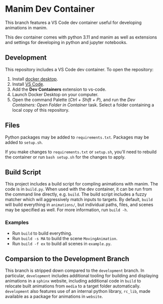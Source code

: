 # Manim Dev Container
This branch features a VS Code dev container useful for developing animations in manim.

This dev container comes with python 3.11 and manim as well as extensions and settings for developing
in python and jupyter notebooks.

## Development
This repository includes a VS Code dev container. To open the repository:
1. Install [docker desktop](https://www.docker.com/products/docker-desktop/).
2. Install [VS Code](https://code.visualstudio.com/download).
3. Add the **Dev Containers** extension to vs-code.
4. Launch Docker Desktop on your computer.
5. Open the command Palette (*Ctrl + Shift + P*), and run the *Dev Containers: Open Folder in Container* task. Select a folder containing a local copy of this repository.

## Files
Python packages may be added to `requirements.txt`. Packages may be added to `setup.sh`.

If you make changes to `requirements.txt` or `setup.sh`, you'll need to rebuild the container or run `bash setup.sh` for the changes to apply.

## Build Script
This project includes a build script for compling animations with manim. The code is in `build.py`.
When used with the dev container, it can be run from the command line directly, e.g. `build`.
The build script includes a fuzzy matcher which will aggressively match inputs to targets. By default, `build` will build everything in `animations/`,
but individual paths, files, and scenes may be specified as well. For more information, run `build -h`.

### Examples
* Run `build` to build everything.
* Run `build -s MA` to build the scene `MovingAnimation`.
* Run `build -f ex` to build all scenes in `example.py`.

## Comparsion to the Development Branch
This branch is stripped down compared to the `development` branch. 
In particular, `development` includes additional tooling for building and displaying animations in a `sphinx` website, including
additional code in `build` to relocate built animations from `media` to a target folder automatically. `development` also features
use of an internal python library, `rc_lib`, made available as a package for animations in `website`.
